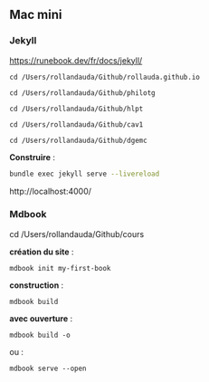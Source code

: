 ## Mac mini

### Jekyll

https://runebook.dev/fr/docs/jekyll/

```
cd /Users/rollandauda/Github/rollauda.github.io

cd /Users/rollandauda/Github/philotg

cd /Users/rollandauda/Github/hlpt

cd /Users/rollandauda/Github/cav1

cd /Users/rollandauda/Github/dgemc
```

**Construire** :

```bash
bundle exec jekyll serve --livereload
```

http://localhost:4000/

### Mdbook

cd /Users/rollandauda/Github/cours

**création du site** : 

```
mdbook init my-first-book
```

**construction** :

```
mdbook build
```

**avec ouverture** :

```
mdbook build -o
```

ou :

```
mdbook serve --open
```


